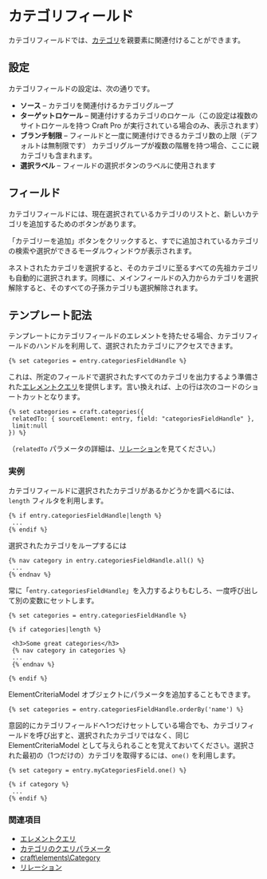 カテゴリフィールド
=================

カテゴリフィールドでは、[カテゴリ](categories.md)を親要素に関連付けることができます。

## 設定

カテゴリフィールドの設定は、次の通りです。

* **ソース** – カテゴリを関連付けるカテゴリグループ
* **ターゲットロケール** – 関連付けするカテゴリのロケール（この設定は複数のサイトロケールを持つ Craft Pro が実行されている場合のみ、表示されます）
* **ブランチ制限** – フィールドと一度に関連付けできるカテゴリ数の上限（デフォルトは無制限です） カテゴリグループが複数の階層を持つ場合、ここに親カテゴリも含まれます。
* **選択ラベル** – フィールドの選択ボタンのラベルに使用されます

## フィールド

カテゴリフィールドには、現在選択されているカテゴリのリストと、新しいカテゴリを追加するためのボタンがあります。

「カテゴリーを追加」ボタンをクリックすると、すでに追加されているカテゴリの検索や選択ができるモーダルウィンドウが表示されます。

ネストされたカテゴリを選択すると、そのカテゴリに至るすべての先祖カテゴリも自動的に選択されます。同様に、メインフィールドの入力からカテゴリを選択解除すると、そのすべての子孫カテゴリも選択解除されます。

## テンプレート記法

テンプレートにカテゴリフィールドのエレメントを持たせる場合、カテゴリフィールドのハンドルを利用して、選択されたカテゴリにアクセスできます。

```twig
{% set categories = entry.categoriesFieldHandle %}
```

これは、所定のフィールドで選択されたすべてのカテゴリを出力するよう準備された[エレメントクエリ](element-queries.md)を提供します。言い換えれば、上の行は次のコードのショートカットとなります。

```twig
{% set categories = craft.categories({
 relatedTo: { sourceElement: entry, field: "categoriesFieldHandle" },
 limit:null
}) %}
```

（`relatedTo` パラメータの詳細は、[リレーション](relations.md)を見てください。）

### 実例

カテゴリフィールドに選択されたカテゴリがあるかどうかを調べるには、`length` フィルタを利用します。

```twig
{% if entry.categoriesFieldHandle|length %}
 ...
{% endif %}
```

選択されたカテゴリをループするには

```twig
{% nav category in entry.categoriesFieldHandle.all() %}
 ...
{% endnav %}
```

常に「`entry.categoriesFieldHandle`」を入力するよりもむしろ、一度呼び出して別の変数にセットします。

```twig
{% set categories = entry.categoriesFieldHandle %}

{% if categories|length %}

 <h3>Some great categories</h3>
 {% nav category in categories %}
 ...
 {% endnav %}

{% endif %}
```

ElementCriteriaModel オブジェクトにパラメータを追加することもできます。

```twig
{% set categories = entry.categoriesFieldHandle.orderBy('name') %}
```

意図的にカテゴリフィールドへ1つだけセットしている場合でも、カテゴリフィールドを呼び出すと、選択されたカテゴリではなく、同じ ElementCriteriaModel として与えられることを覚えておいてください。選択された最初の（1つだけの）カテゴリを取得するには、`one()` を利用します。

```twig
{% set category = entry.myCategoriesField.one() %}

{% if category %}
 ...
{% endif %}
```

### 関連項目

* [エレメントクエリ](element-queries.md)
* [カテゴリのクエリパラメータ](element-query-params/category-query-params.md)
* [craft\elements\Category](https://docs.craftcms.com/api/v3/craft-elements-category.html)
* [リレーション](relations.md)

